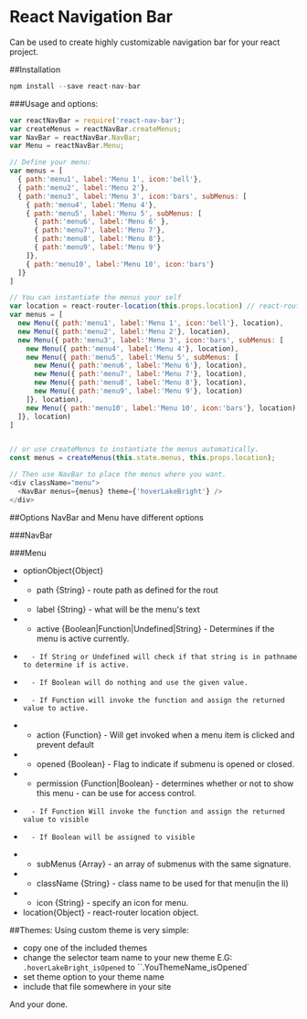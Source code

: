 React Navigation Bar
=========================

Can be used to create highly customizable navigation bar for your react project.

##Installation

```javascript
npm install --save react-nav-bar
```

###Usage and options:

```javascript
var reactNavBar = require('react-nav-bar');
var createMenus = reactNavBar.createMenus;
var NavBar = reactNavBar.NavBar;
var Menu = reactNavBar.Menu;

// Define your menu:
var menus = [
  { path:'menu1', label:'Menu 1', icon:'bell'},
  { path:'menu2', label:'Menu 2'},
  { path:'menu3', label:'Menu 3', icon:'bars', subMenus: [
    { path:'menu4', label:'Menu 4'},
    { path:'menu5', label:'Menu 5', subMenus: [
      { path:'menu6', label:'Menu 6' },
      { path:'menu7', label:'Menu 7'},
      { path:'menu8', label:'Menu 8'},
      { path:'menu9', label:'Menu 9'}
    ]},
    { path:'menu10', label:'Menu 10', icon:'bars'}
  ]}
]

// You can instantiate the menus your self
var location = react-router-location(this.props.location) // react-router location
var menus = [
  new Menu({ path:'menu1', label:'Menu 1', icon:'bell'}, location),
  new Menu({ path:'menu2', label:'Menu 2'}, location),
  new Menu({ path:'menu3', label:'Menu 3', icon:'bars', subMenus: [
    new Menu({ path:'menu4', label:'Menu 4'}, location),
    new Menu({ path:'menu5', label:'Menu 5', subMenus: [
      new Menu({ path:'menu6', label:'Menu 6'}, location),
      new Menu({ path:'menu7', label:'Menu 7'}, location),
      new Menu({ path:'menu8', label:'Menu 8'}, location),
      new Menu({ path:'menu9', label:'Menu 9'}, location)
    ]}, location),
    new Menu({ path:'menu10', label:'Menu 10', icon:'bars'}, location)
  ]}, location)
]


// or use createMenus to instantiate the menus automatically.
const menus = createMenus(this.state.menus, this.props.location);

// Then use NavBar to place the menus where you want.
<div className="menu">
  <NavBar menus={menus} theme={'hoverLakeBright'} />
</div>
```

##Options
NavBar and Menu have different options

###NavBar

###Menu

 * optionObject{Object}
 * -   path {String}  - route path as defined for the rout
 * -   label {String} - what will be the menu's text
 * -   active {Boolean|Function|Undefined|String} - Determines if the menu is active currently.
 *       - If String or Undefined will check if that string is in pathname to determine if is active.
 *       - If Boolean will do nothing and use the given value.
 *       - If Function will invoke the function and assign the returned value to active.
 * -   action {Function} - Will get invoked when a menu item is clicked and prevent default
 * -   opened {Boolean} - Flag to indicate if submenu is opened or closed.
 * -   permission {Function|Boolean} - determines whether or not to show this menu - can be use for access control.
 *       - If Function Will invoke the function and assign the returned value to visible
 *       - If Boolean will be assigned to visible
 * -   subMenus {Array} - an array of submenus with the same signature.
 * -   className {String} - class name to be used for that menu(in the li)
 * -   icon {String} - specify an icon for menu.
 * location{Object} - react-router location object.


##Themes:
Using custom theme is very simple:

 * copy one of the included themes
 * change the selector team name to your new theme E.G: `.hoverLakeBright_isOpened` to ``.YouThemeName_isOpened`
 * set theme option to your theme name
 * include that file somewhere in your site

And your done.







